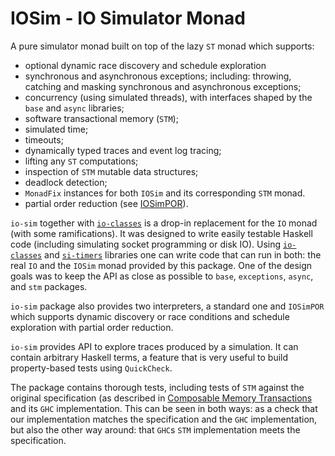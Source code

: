 # IOSim - IO Simulator Monad

A pure simulator monad built on top of the lazy `ST` monad which supports:

  * optional dynamic race discovery and schedule exploration
  * synchronous and asynchronous exceptions; including: throwing, catching and
    masking synchronous and asynchronous exceptions;
  * concurrency (using simulated threads), with interfaces shaped by the
    `base` and `async` libraries;
  * software transactional memory (`STM`);
  * simulated time;
  * timeouts;
  * dynamically typed traces and event log tracing;
  * lifting any `ST` computations;
  * inspection of `STM` mutable data structures;
  * deadlock detection;
  * `MonadFix` instances for both `IOSim` and its corresponding `STM` monad.
  * partial order reduction (see [IOSimPOR]).

`io-sim` together with [`io-classes`] is a drop-in replacement for the `IO`
monad (with some ramifications).  It was designed to write easily testable
Haskell code (including simulating socket programming or disk IO).  Using
[`io-classes`] and [`si-timers`] libraries one can write code that can run in
both: the real `IO` and the `IOSim` monad provided by this package.  One of the
design goals was to keep the API as close as possible to `base`, `exceptions`,
`async`, and `stm` packages.

`io-sim` package also provides two interpreters, a standard one and `IOSimPOR`
which supports dynamic discovery or race conditions and schedule exploration
with partial order reduction.

`io-sim` provides API to explore traces produced by a simulation.  It can
contain arbitrary Haskell terms, a feature that is very useful to build
property-based tests using `QuickCheck`.

The package contains thorough tests, including tests of `STM` against the
original specification (as described in [Composable Memory
Transactions](https://research.microsoft.com/en-us/um/people/simonpj/papers/stm/stm.pdf)
and its `GHC` implementation.  This can be seen in both ways: as a check that
our implementation matches the specification and the `GHC` implementation, but
also the other way around: that `GHC`s `STM` implementation meets the
specification.

[`io-classes`]: https://hackage.haskell.org/package/io-classes
[`si-timers`]: https://hackage.haskell.org/package/si-timers
[IOSimPOR]: https://github.com/input-output-hk/io-sim/tree/main/io-sim/how-to-use-IOSimPOR.md
